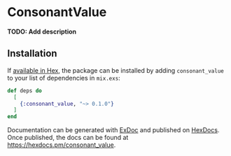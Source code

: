 # ConsonantValue

**TODO: Add description**

## Installation

If [available in Hex](https://hex.pm/docs/publish), the package can be installed
by adding `consonant_value` to your list of dependencies in `mix.exs`:

```elixir
def deps do
  [
    {:consonant_value, "~> 0.1.0"}
  ]
end
```

Documentation can be generated with [ExDoc](https://github.com/elixir-lang/ex_doc)
and published on [HexDocs](https://hexdocs.pm). Once published, the docs can
be found at <https://hexdocs.pm/consonant_value>.

